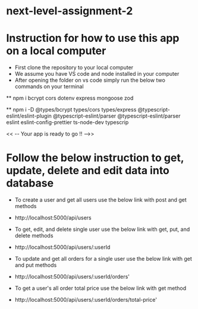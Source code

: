 # next-level-assignment-2

# Instruction for how to use this app on a local computer

- First clone the repository to your local computer
- We assume you have VS code and node installed in your computer
- After opening the folder on vs code simply run the below two commands on your terminal

\*\* npm i bcrypt cors dotenv express mongoose zod

\*\* npm i -D @types/bcrypt types/cors types/express @typescript-eslint/eslint-plugin @typescript-eslint/parser @typescript-eslint/parser eslint eslint-config-prettier ts-node-dev typescrip

<< -- Your app is ready to go !! -->>

# Follow the below instruction to get, update, delete and edit data into database

- To create a user and get all users use the below link with post and get methods

* http://localhost:5000/api/users

- To get, edit, and delete single user use the below link with get, put, and delete methods

* http://localhost:5000/api/users/:userId

- To update and get all orders for a single user use the below link with get and put methods

* http://localhost:5000/api/users/:userId/orders'

- To get a user's all order total price use the below link with get method

* http://localhost:5000/api/users/:userId/orders/total-price'
